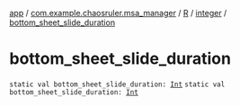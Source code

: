 [app](../../../index.md) / [com.example.chaosruler.msa_manager](../../index.md) / [R](../index.md) / [integer](index.md) / [bottom_sheet_slide_duration](.)

# bottom_sheet_slide_duration

`static val bottom_sheet_slide_duration: `[`Int`](https://kotlinlang.org/api/latest/jvm/stdlib/kotlin/-int/index.html)
`static val bottom_sheet_slide_duration: `[`Int`](https://kotlinlang.org/api/latest/jvm/stdlib/kotlin/-int/index.html)
